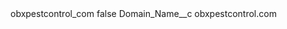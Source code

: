 <?xml version="1.0" encoding="UTF-8"?>
<CustomMetadata xmlns="http://soap.sforce.com/2006/04/metadata" xmlns:xsi="http://www.w3.org/2001/XMLSchema-instance" xmlns:xsd="http://www.w3.org/2001/XMLSchema">
    <label>obxpestcontrol_com</label>
    <protected>false</protected>
    <values>
        <field>Domain_Name__c</field>
        <value xsi:type="xsd:string">obxpestcontrol.com</value>
    </values>
</CustomMetadata>
